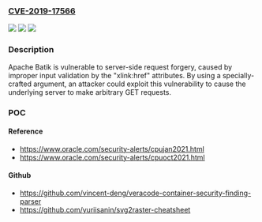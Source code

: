 ### [CVE-2019-17566](https://cve.mitre.org/cgi-bin/cvename.cgi?name=CVE-2019-17566)
![](https://img.shields.io/static/v1?label=Product&message=Apache%20Batik&color=blue)
![](https://img.shields.io/static/v1?label=Version&message=n%2Fa&color=blue)
![](https://img.shields.io/static/v1?label=Vulnerability&message=Information%20Disclosure&color=brighgreen)

### Description

Apache Batik is vulnerable to server-side request forgery, caused by improper input validation by the "xlink:href" attributes. By using a specially-crafted argument, an attacker could exploit this vulnerability to cause the underlying server to make arbitrary GET requests.

### POC

#### Reference
- https://www.oracle.com/security-alerts/cpujan2021.html
- https://www.oracle.com/security-alerts/cpuoct2021.html

#### Github
- https://github.com/vincent-deng/veracode-container-security-finding-parser
- https://github.com/yuriisanin/svg2raster-cheatsheet

